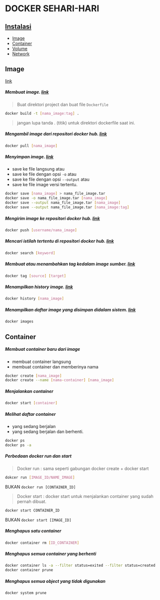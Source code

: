 # DOCKER SEHARI-HARI

[Instalasi](https://github.com/zpion-id/docker_doc/blob/master/Instalasi_Docker.md)
---
- [Image](#image)
- [Container](#container)
- [Volume]()
- [Network]()

## Image
[link](https://docs.docker.com/engine/reference/commandline/images/)

##### Membuat image. [link](https://docs.docker.com/engine/reference/commandline/build/)

> Buat direktori project dan buat file `Dockerfile`

```sh
docker build -t [nama_image:tag] .
```
>jangan lupa tanda . (titik) untuk direktori dockerfile saat ini.


##### Mengambil image dari repositori docker hub. [link](https://docs.docker.com/engine/reference/commandline/pull/)
```sh
docker pull [nama_image]
```
##### Menyimpan image. [link](https://docs.docker.com/engine/reference/commandline/save/)
- save ke file langsung atau
- save ke file dengan opsi `-o` atau
- save ke file dengan opsi `--output` atau
- save ke file image versi tertentu.

```sh
docker save [nama_image] > nama_file_image.tar
docker save -o nama_file_image.tar [nama_image]
docker save --output nama_file_image.tar [nama_image]
docker save --output nama_file_image.tar [nama_image:tag]
```

##### Mengirim image ke repositori docker hub. [link](https://docs.docker.com/engine/reference/commandline/push/)
```sh
docker push [username/nama_image]
```

##### Mencari istilah tertentu di repositori docker hub. [link](https://docs.docker.com/engine/reference/commandline/search/)
```sh
docker search [keyword]
```

##### Membuat atau menambahkan tag kedalam image sumber. [link](https://docs.docker.com/engine/reference/commandline/tag/)
```sh
docker tag [source] [target]
```

##### Menampilkan history image. [link](https://docs.docker.com/engine/reference/commandline/history/)
```sh
docker history [nama_image]
```

##### Menampilkan daftar image yang disimpan didalam sistem. [link](https://docs.docker.com/engine/reference/commandline/images/)
```sh
docker images
```

## Container

##### Membuat container baru dari image
- membuat container langsung
- membuat container dan memberinya nama

```sh
docker create [nama_image]
docker create --name [nama-container] [nama_image]
```

##### Menjalankan container
```sh
docker start [container]
```

##### Melihat daftar container
- yang sedang berjalan
- yang sedang berjalan dan berhenti.

```sh
docker ps
docker ps -a
```

##### Perbedaan docker run dan start

> Docker run : sama seperti gabungan docker create + docker start
```sh
dokcer run [IMAGE_ID/NAME_IMAGE] 
```
BUKAN `docker run [CONTAINER_ID]`

> Docker start : docker start untuk menjalankan container yang sudah pernah dibuat.
```sh
docker start CONTAINER_ID
```

BUKAN `docker start [IMAGE_ID]`

##### Menghapus satu container
```sh
docker container rm [ID_CONTAINER]
```
##### Menghapus semua container yang berhenti

```sh
docker container ls -a --filter status=exited --filter status=created
docker container prune
```

##### Menghapus semua object yang tidak digunakan
```sh
docker system prune
```



